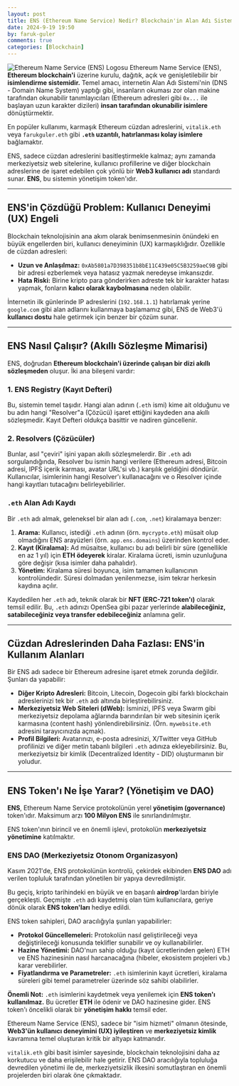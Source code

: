 ```yaml
---
layout: post
title: ENS (Ethereum Name Service) Nedir? Blockchain'in Alan Adı Sistemi
date: 2024-9-19 19:50
by: faruk-guler
comments: true
categories: [Blockchain]
---
```


![Ethereum Name Service (ENS) Logosu](https://farukguler.com/assets/post_images/ens-ethereum-name-service.JPG) Ethereum Name Service (ENS), **Ethereum blockchain'i** üzerine kurulu, dağıtık, açık ve genişletilebilir bir **isimlendirme sistemidir.** Temel amacı, internetin Alan Adı Sistemi'nin (DNS - Domain Name System) yaptığı gibi, insanların okuması zor olan makine tarafından okunabilir tanımlayıcıları (Ethereum adresleri gibi `0x...` ile başlayan uzun karakter dizileri) **insan tarafından okunabilir isimlere** dönüştürmektir.

En popüler kullanımı, karmaşık Ethereum cüzdan adreslerini, `vitalik.eth` veya `farukguler.eth` gibi **`.eth` uzantılı, hatırlanması kolay isimlere** bağlamaktır.

ENS, sadece cüzdan adreslerini basitleştirmekle kalmaz; aynı zamanda merkeziyetsiz web sitelerine, kullanıcı profillerine ve diğer blockchain adreslerine de işaret edebilen çok yönlü bir **Web3 kullanıcı adı** standardı sunar. **ENS**, bu sistemin yönetişim token'ıdır.

---

## ENS'in Çözdüğü Problem: Kullanıcı Deneyimi (UX) Engeli

Blockchain teknolojisinin ana akım olarak benimsenmesinin önündeki en büyük engellerden biri, kullanıcı deneyiminin (UX) karmaşıklığıdır. Özellikle de cüzdan adresleri:

* **Uzun ve Anlaşılmaz:** `0xAb5801a7D398351b8bE11C439e05C5B3259aeC9B` gibi bir adresi ezberlemek veya hatasız yazmak neredeyse imkansızdır.
* **Hata Riski:** Birine kripto para gönderirken adreste tek bir karakter hatası yapmak, fonların **kalıcı olarak kaybolmasına** neden olabilir.

İnternetin ilk günlerinde IP adreslerini (`192.168.1.1`) hatırlamak yerine `google.com` gibi alan adlarını kullanmaya başlamamız gibi, ENS de Web3'ü **kullanıcı dostu** hale getirmek için benzer bir çözüm sunar.

---

## ENS Nasıl Çalışır? (Akıllı Sözleşme Mimarisi)

ENS, doğrudan **Ethereum blockchain'i üzerinde çalışan bir dizi akıllı sözleşmeden** oluşur. İki ana bileşeni vardır:

### 1. ENS Registry (Kayıt Defteri)

Bu, sistemin temel taşıdır. Hangi alan adının (`.eth` ismi) kime ait olduğunu ve bu adın hangi "Resolver"a (Çözücü) işaret ettiğini kaydeden ana akıllı sözleşmedir. Kayıt Defteri oldukça basittir ve nadiren güncellenir.

### 2. Resolvers (Çözücüler)

Bunlar, asıl "çeviri" işini yapan akıllı sözleşmelerdir. Bir `.eth` adı sorgulandığında, Resolver bu ismin hangi verilere (Ethereum adresi, Bitcoin adresi, IPFS içerik karması, avatar URL'si vb.) karşılık geldiğini döndürür. Kullanıcılar, isimlerinin hangi Resolver'ı kullanacağını ve o Resolver içinde hangi kayıtları tutacağını belirleyebilirler.

### `.eth` Alan Adı Kaydı

Bir `.eth` adı almak, geleneksel bir alan adı (`.com`, `.net`) kiralamaya benzer:

1.  **Arama:** Kullanıcı, istediği `.eth` adının (örn. `mycrypto.eth`) müsait olup olmadığını ENS arayüzleri (örn. `app.ens.domains`) üzerinden kontrol eder.
2.  **Kayıt (Kiralama):** Ad müsaitse, kullanıcı bu adı belirli bir süre (genellikle en az 1 yıl) için **ETH ödeyerek** kiralar. Kiralama ücreti, ismin uzunluğuna göre değişir (kısa isimler daha pahalıdır).
3.  **Yönetim:** Kiralama süresi boyunca, isim tamamen kullanıcının kontrolündedir. Süresi dolmadan yenilenmezse, isim tekrar herkesin kaydına açılır.

Kaydedilen her `.eth` adı, teknik olarak bir **NFT (ERC-721 token'ı)** olarak temsil edilir. Bu, `.eth` adınızı OpenSea gibi pazar yerlerinde **alabileceğiniz, satabileceğiniz veya transfer edebileceğiniz** anlamına gelir.

---

## Cüzdan Adreslerinden Daha Fazlası: ENS'in Kullanım Alanları

Bir ENS adı sadece bir Ethereum adresine işaret etmek zorunda değildir. Şunları da yapabilir:

* **Diğer Kripto Adresleri:** Bitcoin, Litecoin, Dogecoin gibi farklı blockchain adreslerinizi tek bir `.eth` adı altında birleştirebilirsiniz.
* **Merkeziyetsiz Web Siteleri (dWeb):** İsminizi, IPFS veya Swarm gibi merkeziyetsiz depolama ağlarında barındırılan bir web sitesinin içerik karmasına (content hash) yönlendirebilirsiniz. (Örn. `mywebsite.eth` adresini tarayıcınızda açmak).
* **Profil Bilgileri:** Avatarınızı, e-posta adresinizi, X/Twitter veya GitHub profilinizi ve diğer metin tabanlı bilgileri `.eth` adınıza ekleyebilirsiniz. Bu, merkeziyetsiz bir kimlik (Decentralized Identity - DID) oluşturmanın bir yoludur.

---

## ENS Token'ı Ne İşe Yarar? (Yönetişim ve DAO)

**ENS**, Ethereum Name Service protokolünün yerel **yönetişim (governance)** token'ıdır. Maksimum arzı **100 Milyon ENS** ile sınırlandırılmıştır.

ENS token'ının birincil ve en önemli işlevi, protokolün **merkeziyetsiz yönetimine** katılmaktır.

### ENS DAO (Merkeziyetsiz Otonom Organizasyon)

Kasım 2021'de, ENS protokolünün kontrolü, çekirdek ekibinden **ENS DAO** adı verilen topluluk tarafından yönetilen bir yapıya devredilmiştir.

Bu geçiş, kripto tarihindeki en büyük ve en başarılı **airdrop**'lardan biriyle gerçekleşti. Geçmişte `.eth` adı kaydetmiş olan tüm kullanıcılara, geriye dönük olarak **ENS token'ları** hediye edildi.

ENS token sahipleri, DAO aracılığıyla şunları yapabilirler:

* **Protokol Güncellemeleri:** Protokolün nasıl geliştirileceği veya değiştirileceği konusunda teklifler sunabilir ve oy kullanabilirler.
* **Hazine Yönetimi:** DAO'nun sahip olduğu (kayıt ücretlerinden gelen) ETH ve ENS hazinesinin nasıl harcanacağına (hibeler, ekosistem projeleri vb.) karar verebilirler.
* **Fiyatlandırma ve Parametreler:** `.eth` isimlerinin kayıt ücretleri, kiralama süreleri gibi temel parametreler üzerinde söz sahibi olabilirler.

**Önemli Not:** `.eth` isimlerini kaydetmek veya yenilemek için **ENS token'ı kullanılmaz.** Bu ücretler **ETH** ile ödenir ve DAO hazinesine gider. ENS token'ı öncelikli olarak bir **yönetişim hakkı** temsil eder.


Ethereum Name Service (ENS), sadece bir "isim hizmeti" olmanın ötesinde, **Web3'ün kullanıcı deneyimini (UX) iyileştiren** ve **merkeziyetsiz kimlik** kavramına temel oluşturan kritik bir altyapı katmanıdır.

`vitalik.eth` gibi basit isimler sayesinde, blockchain teknolojisini daha az korkutucu ve daha erişilebilir hale getirir. ENS DAO aracılığıyla topluluğa devredilen yönetimi ile de, merkeziyetsizlik ilkesini somutlaştıran en önemli projelerden biri olarak öne çıkmaktadır.